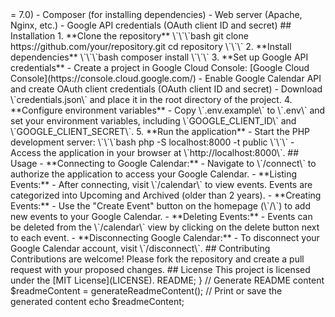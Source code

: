 <?php

// Function to generate README.md content
function generateReadmeContent() {
    return <<<README
# Google Calendar Integration with PHP MVC

This project demonstrates integrating Google Calendar API into a PHP application using MVC (Model-View-Controller) pattern.

## Features

- Connect to Google Calendar
- List events from Google Calendar
- Create new events
- Delete events
- Disconnect Google Calendar account

## Prerequisites

Before running the project, make sure you have the following installed:

- PHP (version >= 7.0)
- Composer (for installing dependencies)
- Web server (Apache, Nginx, etc.)
- Google API credentials (OAuth client ID and secret)

## Installation

1. **Clone the repository**

   \`\`\`bash
   git clone https://github.com/your/repository.git
   cd repository
   \`\`\`

2. **Install dependencies**

   \`\`\`bash
   composer install
   \`\`\`

3. **Set up Google API credentials**

   - Create a project in Google Cloud Console: [Google Cloud Console](https://console.cloud.google.com/)
   - Enable Google Calendar API and create OAuth client credentials (OAuth client ID and secret)
   - Download \`credentials.json\` and place it in the root directory of the project.

4. **Configure environment variables**

   - Copy \`.env.example\` to \`.env\` and set your environment variables, including \`GOOGLE_CLIENT_ID\` and \`GOOGLE_CLIENT_SECRET\`.

5. **Run the application**

   - Start the PHP development server:

     \`\`\`bash
     php -S localhost:8000 -t public
     \`\`\`

   - Access the application in your browser at \`http://localhost:8000\`.

## Usage

- **Connecting to Google Calendar:**
  - Navigate to \`/connect\` to authorize the application to access your Google Calendar.

- **Listing Events:**
  - After connecting, visit \`/calendar\` to view events. Events are categorized into Upcoming and Archived (older than 2 years).

- **Creating Events:**
  - Use the "Create Event" button on the homepage (\`/\`) to add new events to your Google Calendar.

- **Deleting Events:**
  - Events can be deleted from the \`/calendar\` view by clicking on the delete button next to each event.

- **Disconnecting Google Calendar:**
  - To disconnect your Google Calendar account, visit \`/disconnect\`.

## Contributing

Contributions are welcome! Please fork the repository and create a pull request with your proposed changes.

## License

This project is licensed under the [MIT License](LICENSE).
README;
}

// Generate README content
$readmeContent = generateReadmeContent();

// Print or save the generated content
echo $readmeContent;
